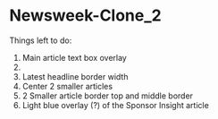 # Newsweek-Clone_2
Things left to do:
  1. Main article text box overlay
  2. 
  3. Latest headline border width
  4. Center 2 smaller articles
  5. 2 Smaller article border top and middle border
  6. Light blue overlay (?) of the Sponsor Insight article